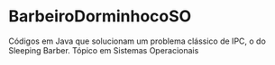 # BarbeiroDorminhocoSO
Códigos em Java que solucionam um problema clássico de IPC, o do Sleeping Barber. Tópico em Sistemas Operacionais
